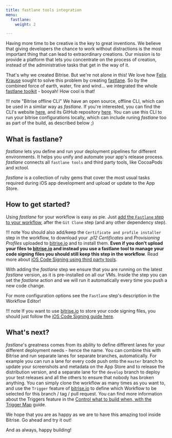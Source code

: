 ```yaml
---
title: fastlane tools integration
menu:
  fastlane:
    weight: 2

---
```

Having more time to be creative is the key to great inventions.
We believe that giving developers the chance to work without distractions is the most important thing that can lead to extraordinary creations.
Our mission is to provide a platform that lets you concentrate on the process of creation,
instead of the administrative tasks that get in the way of it.

That's why we created Bitrise. But we're not alone in this!
We love how [Felix Krause](https://krausefx.com) sought to solve this problem by
creating [fastlane](https://fastlane.tools). So by the combined force of earth, water, fire and wind…
we integrated the whole [fastlane toolkit](https://fastlane.tools) - booyah! How cool is that!

!!! note "Bitrise offline CLI"
    We have an open source, offline CLI, which can be used in a similar way as _fastlane_.
    If you're interested, you can find the CLI's website [here](https://www.bitrise.io/cli),
    and its GitHub repository [here](https://github.com/bitrise-io/bitrise).
    You can use this CLI to run your bitrise configurations locally, which can
    include runing _fastlane_ too as part of the build, as described below ;)

## What is fastlane?

_fastlane_ lets you define and run your deployment pipelines for different environments.
It helps you unify and automate your app's release process.
_fastlane_ connects all `fastlane tools` and third party tools, like CocoaPods and xctool.

_fastlane_ is a collection of ruby gems that cover the most usual tasks required during iOS app development
and upload or update to the App Store.

## How to get started?

Using _fastlane_ for your workflow is easy as pie. Just [add the `Fastlane` step to your
workflow](/getting-started/manage-your-bitrise-workflow),
after the `Git Clone` step (and any other dependency step).

!!! note
    You should also add/keep the `Certificate and profile installer` step in the workflow,
    to download your _.p12 Certificates_ and _Provisioning Profiles_ uploaded to [bitrise.io](https://www.bitrise.io)
    and to install them. __Even if you don't upload your files to [bitrise.io](https://www.bitrise.io)
    and instead you use a fastlane tool to manage your code signing files you should
    still keep this step in the workflow__. Read more about [iOS Code Signing using
    third party tools](/ios/code-signing/#use-a-third-party-tool-to-manage-your-code-signing-files).

With adding the _fastlane_ step we ensure that you are running on the latest _fastlane_ version,
as it is pre-installed on all our VMs.
Inside the step you can set the _fastlane_ action and we will run it automatically every time you push a new code change.

For more configuration options see the `Fastlane` step's description in the Workflow Editor!

!!! note
    If you want to use [bitrise.io](https://www.bitrise.io) to store your code signing files,
    you should just follow the [iOS Code Signing guide here](/ios/code-signing/).

## What's next?

_fastlane_'s greatness comes from its ability to define different lanes for your different deployment needs - hence the name.
You can combine this with Bitrise and run separate lanes for separate branches, automatically.
For example you can run a lane for every code push onto the `master` branch to update your
screenshots and metadata on the App Store and to release the distribution version,
and a separate lane for the `develop` branch to deploy your test releases
and all the others to ensure that nobody has broken anything.
You can simply clone the workflow as many times as you want to,
and use the `Trigger` feature of [bitrise.io](https://www.bitrise.io) to define
which Workflow to be selected for this branch / tag / pull request.
You can find more information about the Triggers feature in the
[Control what to build when, with the Trigger Map](/webhooks/trigger-map/) guide.

We hope that you are as happy as we are to have this amazing tool inside Bitrise. Go ahead and try it out!

And as always, happy building!